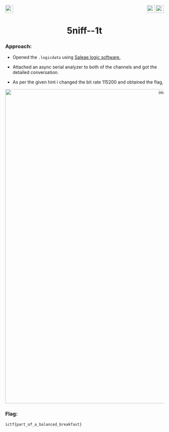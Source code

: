 <div>
   <a href="https://indy.ctf.eng.run/challenge/17"><img src="https://img.shields.io/badge/5niff--1t: %20-Click%20to%20Solve-green[700]" height="25"></a>
  <img src="https://img.shields.io/badge/Points%3A-298-red" align="right" height="25">
  <img src="https://img.shields.io/badge/Category%3A%20-Hardware-orange" align="right" height="25">

</div>

<div align="center">
    <h1>5niff--1t</h1>
</div>

### Approach:

- Opened the ```.logicdata``` using <a href="https://www.google.com/search?q=Saleae+logic+software&rlz=1C5CHFA_enIN970IN976&oq=Saleae+logic+software&aqs=chrome..69i57.343j0j7&sourceid=chrome&ie=UTF-8">Saleae logic software.</a>

- Attached an async serial analyzer to both of the channels and got the detailed conversation. 

- As per the given hint i changed the bit rate 115200 and obtained the flag,

<div align="center">
<img width="1000" alt="image" src="https://user-images.githubusercontent.com/91147942/176726972-4e63e44c-995d-4de7-92b6-7a9db1a858eb.png">
</div>

### Flag:
```ictf{part_of_a_balanced_breakfast}```
